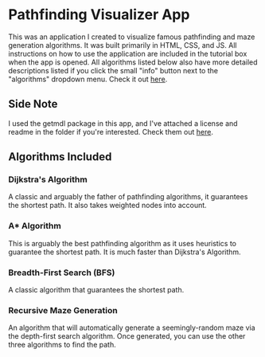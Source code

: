 # Pathfinding Visualizer App

This was an application I created to visualize famous pathfinding and maze generation algorithms. It was built primarily in HTML, CSS, and JS. All instructions on how to use the application are included in the tutorial box when the app is opened. All algorithms listed below also have more detailed descriptions listed if you click the small "info" button next to the "algorithms" dropdown menu. Check it out [here](https://jasonyang295.github.io/pathfindingvisualizer/). 

## Side Note
I used the getmdl package in this app, and I've attached a license and readme in the folder if you're interested. Check them out [here](https://creativeit.github.io/getmdl-select/).

## Algorithms Included

### Dijkstra's Algorithm
A classic and arguably the father of pathfinding algorithms, it guarantees the shortest path. It also takes weighted nodes into account. 

### A* Algorithm
This is arguably the best pathfinding algorithm as it uses heuristics to guarantee the shortest path. It is much faster than Dijkstra's Algorithm.

### Breadth-First Search (BFS)
A classic algorithm that guarantees the shortest path. 

### Recursive Maze Generation
An algorithm that will automatically generate a seemingly-random maze via the depth-first search algorithm. Once generated, you can use the other three algorithms to find the path. 
